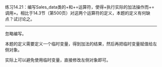 练习14.21：编写Sales_data类的+和+=运算符，使得+执行实际的加法操作而+=调用+。相比于14.3节（第500页）对这两个运算符的定义，本题的定义有何缺点？试讨论之。

---

忽略编写。

本题的定义需要定义一个临时变量，得到加法的结果，然后再把临时变量赋值给左侧对象。

实际上可以避免使用临时变量，直接修改左侧对象即可。
